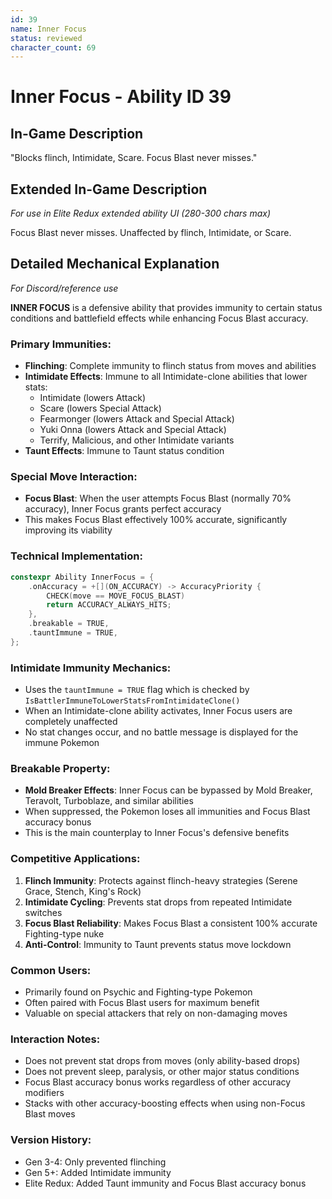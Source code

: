 ```yaml
---
id: 39
name: Inner Focus
status: reviewed
character_count: 69
---
```


# Inner Focus - Ability ID 39

## In-Game Description
"Blocks flinch, Intimidate, Scare. Focus Blast never misses."

## Extended In-Game Description
*For use in Elite Redux extended ability UI (280-300 chars max)*

Focus Blast never misses. Unaffected by flinch, Intimidate, or Scare.

## Detailed Mechanical Explanation
*For Discord/reference use*

**INNER FOCUS** is a defensive ability that provides immunity to certain status conditions and battlefield effects while enhancing Focus Blast accuracy.

### Primary Immunities:
- **Flinching**: Complete immunity to flinch status from moves and abilities
- **Intimidate Effects**: Immune to all Intimidate-clone abilities that lower stats:
  - Intimidate (lowers Attack)
  - Scare (lowers Special Attack)
  - Fearmonger (lowers Attack and Special Attack)
  - Yuki Onna (lowers Attack and Special Attack)
  - Terrify, Malicious, and other Intimidate variants
- **Taunt Effects**: Immune to Taunt status condition

### Special Move Interaction:
- **Focus Blast**: When the user attempts Focus Blast (normally 70% accuracy), Inner Focus grants perfect accuracy
- This makes Focus Blast effectively 100% accurate, significantly improving its viability

### Technical Implementation:
```c
constexpr Ability InnerFocus = {
    .onAccuracy = +[](ON_ACCURACY) -> AccuracyPriority {
        CHECK(move == MOVE_FOCUS_BLAST)
        return ACCURACY_ALWAYS_HITS;
    },
    .breakable = TRUE,
    .tauntImmune = TRUE,
};
```

### Intimidate Immunity Mechanics:
- Uses the `tauntImmune = TRUE` flag which is checked by `IsBattlerImmuneToLowerStatsFromIntimidateClone()`
- When an Intimidate-clone ability activates, Inner Focus users are completely unaffected
- No stat changes occur, and no battle message is displayed for the immune Pokemon

### Breakable Property:
- **Mold Breaker Effects**: Inner Focus can be bypassed by Mold Breaker, Teravolt, Turboblaze, and similar abilities
- When suppressed, the Pokemon loses all immunities and Focus Blast accuracy bonus
- This is the main counterplay to Inner Focus's defensive benefits

### Competitive Applications:
1. **Flinch Immunity**: Protects against flinch-heavy strategies (Serene Grace, Stench, King's Rock)
2. **Intimidate Cycling**: Prevents stat drops from repeated Intimidate switches
3. **Focus Blast Reliability**: Makes Focus Blast a consistent 100% accurate Fighting-type nuke
4. **Anti-Control**: Immunity to Taunt prevents status move lockdown

### Common Users:
- Primarily found on Psychic and Fighting-type Pokemon
- Often paired with Focus Blast users for maximum benefit
- Valuable on special attackers that rely on non-damaging moves

### Interaction Notes:
- Does not prevent stat drops from moves (only ability-based drops)
- Does not prevent sleep, paralysis, or other major status conditions
- Focus Blast accuracy bonus works regardless of other accuracy modifiers
- Stacks with other accuracy-boosting effects when using non-Focus Blast moves

### Version History:
- Gen 3-4: Only prevented flinching
- Gen 5+: Added Intimidate immunity
- Elite Redux: Added Taunt immunity and Focus Blast accuracy bonus